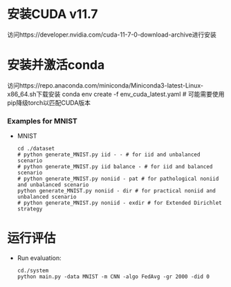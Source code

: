 # 安装CUDA v11.7
访问https://developer.nvidia.com/cuda-11-7-0-download-archive进行安装

# 安装并激活conda
访问https://repo.anaconda.com/miniconda/Miniconda3-latest-Linux-x86_64.sh下载安装
conda env create -f env_cuda_latest.yaml # 可能需要使用pip降级torch以匹配CUDA版本

### Examples for **MNIST**
- MNIST
    ```
    cd ./dataset
    # python generate_MNIST.py iid - - # for iid and unbalanced scenario
    # python generate_MNIST.py iid balance - # for iid and balanced scenario
    # python generate_MNIST.py noniid - pat # for pathological noniid and unbalanced scenario
    python generate_MNIST.py noniid - dir # for practical noniid and unbalanced scenario
    # python generate_MNIST.py noniid - exdir # for Extended Dirichlet strategy 
    ```

# 运行评估
- Run evaluation: 
    ```
    cd./system
    python main.py -data MNIST -m CNN -algo FedAvg -gr 2000 -did 0
    ```
